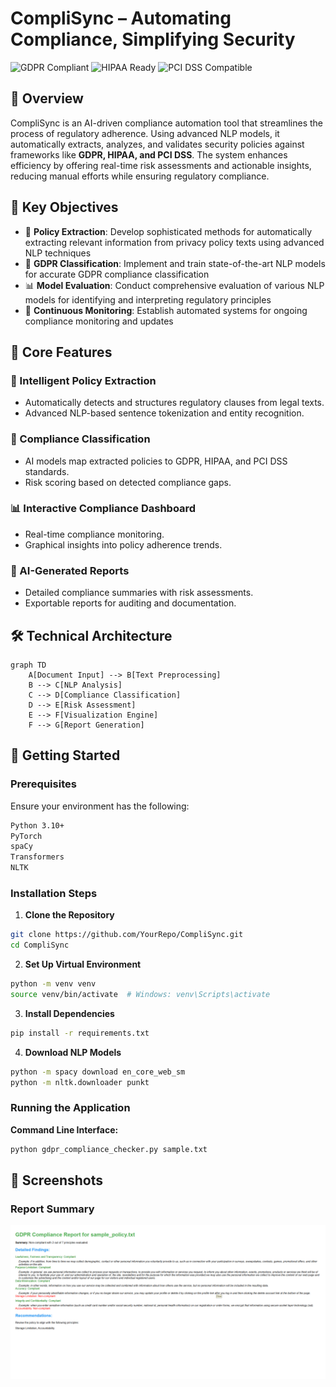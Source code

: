 # CompliSync – Automating Compliance, Simplifying Security

![GDPR Compliant](https://img.shields.io/badge/GDPR-Compliant-green.svg) ![HIPAA Ready](https://img.shields.io/badge/HIPAA-Ready-blue.svg) ![PCI DSS Compatible](https://img.shields.io/badge/PCI%20DSS-Compatible-orange.svg)

## 📌 Overview
CompliSync is an AI-driven compliance automation tool that streamlines the process of regulatory adherence. Using advanced NLP models, it automatically extracts, analyzes, and validates security policies against frameworks like **GDPR, HIPAA, and PCI DSS**. The system enhances efficiency by offering real-time risk assessments and actionable insights, reducing manual efforts while ensuring regulatory compliance.

## 🎯 Key Objectives

- 📑 **Policy Extraction**: Develop sophisticated methods for automatically extracting relevant information from privacy policy texts using advanced NLP techniques
- 🤖 **GDPR Classification**: Implement and train state-of-the-art NLP models for accurate GDPR compliance classification
- 📊 **Model Evaluation**: Conduct comprehensive evaluation of various NLP models for identifying and interpreting regulatory principles
- 🔄 **Continuous Monitoring**: Establish automated systems for ongoing compliance monitoring and updates
  
## 🎯 Core Features

### 📑 Intelligent Policy Extraction
- Automatically detects and structures regulatory clauses from legal texts.
- Advanced NLP-based sentence tokenization and entity recognition.

### 🤖 Compliance Classification
- AI models map extracted policies to GDPR, HIPAA, and PCI DSS standards.
- Risk scoring based on detected compliance gaps.

### 📊 Interactive Compliance Dashboard
- Real-time compliance monitoring.
- Graphical insights into policy adherence trends.

### 📜 AI-Generated Reports
- Detailed compliance summaries with risk assessments.
- Exportable reports for auditing and documentation.

## 🛠 Technical Architecture

```mermaid
graph TD
    A[Document Input] --> B[Text Preprocessing]
    B --> C[NLP Analysis]
    C --> D[Compliance Classification]
    D --> E[Risk Assessment]
    E --> F[Visualization Engine]
    F --> G[Report Generation]
```


## 🚀 Getting Started
### Prerequisites
Ensure your environment has the following:
```bash
Python 3.10+
PyTorch
spaCy
Transformers
NLTK
```

### Installation Steps
1. **Clone the Repository**
```bash
git clone https://github.com/YourRepo/CompliSync.git
cd CompliSync
```
2. **Set Up Virtual Environment**
```bash
python -m venv venv
source venv/bin/activate  # Windows: venv\Scripts\activate
```
3. **Install Dependencies**
```bash
pip install -r requirements.txt
```
4. **Download NLP Models**
```bash
python -m spacy download en_core_web_sm
python -m nltk.downloader punkt
```

### Running the Application
**Command Line Interface:**
```bash
python gdpr_compliance_checker.py sample.txt
```
## 📸 Screenshots
### Report Summary
![Dashboard](https://github.com/garimasingla16/CompliSync/blob/main/1.png)



